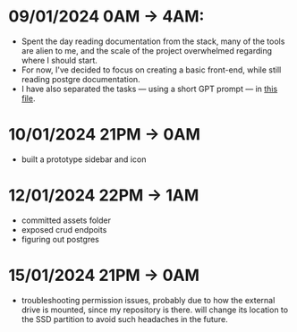 # 09/01/2024 0AM -> 4AM:
- Spent the day reading documentation from the stack, many of the tools are alien to me, and the scale of the project overwhelmed regarding where I should start.
- For now, I've decided to focus on creating a basic front-end, while still reading postgre documentation. 
- I have also separated the tasks — using a short GPT prompt — in [this file](info.md).
# 10/01/2024 21PM -> 0AM
- built a prototype sidebar and icon

# 12/01/2024 22PM -> 1AM
- committed assets folder
- exposed crud endpoits
- figuring out postgres

# 15/01/2024 21PM -> 0AM
- troubleshooting permission issues, probably due to how the external drive is mounted, since my repository is there. will change its location to the SSD partition to avoid such headaches in the future.
